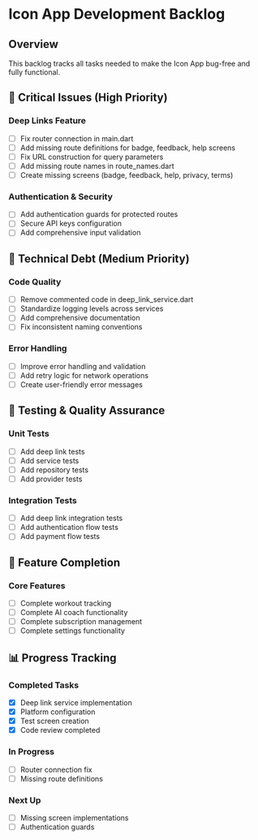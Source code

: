 # Icon App Development Backlog

## Overview
This backlog tracks all tasks needed to make the Icon App bug-free and fully functional.

## 🚨 Critical Issues (High Priority)

### Deep Links Feature
- [ ] Fix router connection in main.dart
- [ ] Add missing route definitions for badge, feedback, help screens
- [ ] Fix URL construction for query parameters
- [ ] Add missing route names in route_names.dart
- [ ] Create missing screens (badge, feedback, help, privacy, terms)

### Authentication & Security
- [ ] Add authentication guards for protected routes
- [ ] Secure API keys configuration
- [ ] Add comprehensive input validation

## 🔧 Technical Debt (Medium Priority)

### Code Quality
- [ ] Remove commented code in deep_link_service.dart
- [ ] Standardize logging levels across services
- [ ] Add comprehensive documentation
- [ ] Fix inconsistent naming conventions

### Error Handling
- [ ] Improve error handling and validation
- [ ] Add retry logic for network operations
- [ ] Create user-friendly error messages

## 🧪 Testing & Quality Assurance

### Unit Tests
- [ ] Add deep link tests
- [ ] Add service tests
- [ ] Add repository tests
- [ ] Add provider tests

### Integration Tests
- [ ] Add deep link integration tests
- [ ] Add authentication flow tests
- [ ] Add payment flow tests

## 🚀 Feature Completion

### Core Features
- [ ] Complete workout tracking
- [ ] Complete AI coach functionality
- [ ] Complete subscription management
- [ ] Complete settings functionality

## 📊 Progress Tracking

### Completed Tasks
- [x] Deep link service implementation
- [x] Platform configuration
- [x] Test screen creation
- [x] Code review completed

### In Progress
- [ ] Router connection fix
- [ ] Missing route definitions

### Next Up
- [ ] Missing screen implementations
- [ ] Authentication guards 